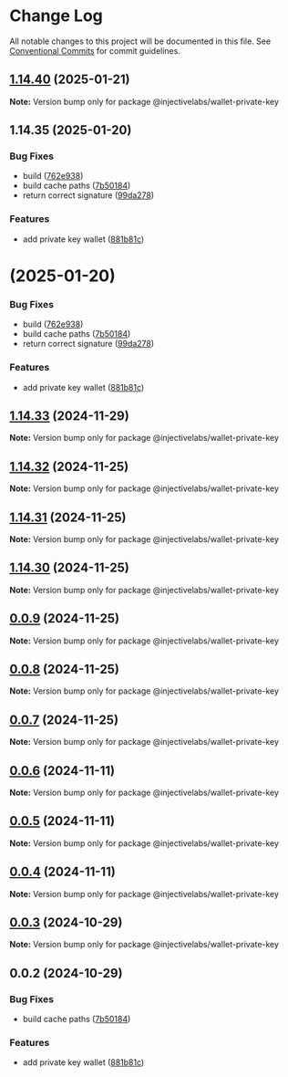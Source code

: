 # Change Log

All notable changes to this project will be documented in this file.
See [Conventional Commits](https://conventionalcommits.org) for commit guidelines.

## [1.14.40](https://github.com/InjectiveLabs/injective-ts/compare/v1.14.35...v1.14.40) (2025-01-21)

**Note:** Version bump only for package @injectivelabs/wallet-private-key





## 1.14.35 (2025-01-20)


### Bug Fixes

* build ([762e938](https://github.com/InjectiveLabs/injective-ts/commit/762e938164cb617b190fcffa49596280d4547d76))
* build cache paths ([7b50184](https://github.com/InjectiveLabs/injective-ts/commit/7b5018431d970bfb00d022878fbf7994e4878e72))
* return correct signature ([99da278](https://github.com/InjectiveLabs/injective-ts/commit/99da278ae2d5e812763cea84a94f3fdf9e88e0ed))


### Features

* add private key wallet ([881b81c](https://github.com/InjectiveLabs/injective-ts/commit/881b81c9d07532def5168b6f761108a7ab3fd3f2))





#  (2025-01-20)


### Bug Fixes

* build ([762e938](https://github.com/InjectiveLabs/injective-ts/commit/762e938164cb617b190fcffa49596280d4547d76))
* build cache paths ([7b50184](https://github.com/InjectiveLabs/injective-ts/commit/7b5018431d970bfb00d022878fbf7994e4878e72))
* return correct signature ([99da278](https://github.com/InjectiveLabs/injective-ts/commit/99da278ae2d5e812763cea84a94f3fdf9e88e0ed))


### Features

* add private key wallet ([881b81c](https://github.com/InjectiveLabs/injective-ts/commit/881b81c9d07532def5168b6f761108a7ab3fd3f2))





## [1.14.33](https://github.com/InjectiveLabs/injective-ts/compare/@injectivelabs/wallet-private-key@1.14.33-beta.4...@injectivelabs/wallet-private-key@1.14.33) (2024-11-29)

**Note:** Version bump only for package @injectivelabs/wallet-private-key





## [1.14.32](https://github.com/InjectiveLabs/injective-ts/compare/@injectivelabs/wallet-private-key@1.14.31...@injectivelabs/wallet-private-key@1.14.32) (2024-11-25)

**Note:** Version bump only for package @injectivelabs/wallet-private-key





## [1.14.31](https://github.com/InjectiveLabs/injective-ts/compare/@injectivelabs/wallet-private-key@1.14.30...@injectivelabs/wallet-private-key@1.14.31) (2024-11-25)

**Note:** Version bump only for package @injectivelabs/wallet-private-key





## [1.14.30](https://github.com/InjectiveLabs/injective-ts/compare/@injectivelabs/wallet-private-key@0.0.9...@injectivelabs/wallet-private-key@1.14.30) (2024-11-25)

**Note:** Version bump only for package @injectivelabs/wallet-private-key





## [0.0.9](https://github.com/InjectiveLabs/injective-ts/compare/@injectivelabs/wallet-private-key@0.0.8...@injectivelabs/wallet-private-key@0.0.9) (2024-11-25)

**Note:** Version bump only for package @injectivelabs/wallet-private-key





## [0.0.8](https://github.com/InjectiveLabs/injective-ts/compare/@injectivelabs/wallet-private-key@0.0.7...@injectivelabs/wallet-private-key@0.0.8) (2024-11-25)

**Note:** Version bump only for package @injectivelabs/wallet-private-key





## [0.0.7](https://github.com/InjectiveLabs/injective-ts/compare/@injectivelabs/wallet-private-key@0.0.7-beta.4...@injectivelabs/wallet-private-key@0.0.7) (2024-11-25)

**Note:** Version bump only for package @injectivelabs/wallet-private-key





## [0.0.6](https://github.com/InjectiveLabs/injective-ts/compare/@injectivelabs/wallet-private-key@0.0.5...@injectivelabs/wallet-private-key@0.0.6) (2024-11-11)

**Note:** Version bump only for package @injectivelabs/wallet-private-key





## [0.0.5](https://github.com/InjectiveLabs/injective-ts/compare/@injectivelabs/wallet-private-key@0.0.4...@injectivelabs/wallet-private-key@0.0.5) (2024-11-11)

**Note:** Version bump only for package @injectivelabs/wallet-private-key





## [0.0.4](https://github.com/InjectiveLabs/injective-ts/compare/@injectivelabs/wallet-private-key@0.0.4-beta.6...@injectivelabs/wallet-private-key@0.0.4) (2024-11-11)

**Note:** Version bump only for package @injectivelabs/wallet-private-key





## [0.0.3](https://github.com/InjectiveLabs/injective-ts/compare/@injectivelabs/wallet-private-key@0.0.3-beta.0...@injectivelabs/wallet-private-key@0.0.3) (2024-10-29)

**Note:** Version bump only for package @injectivelabs/wallet-private-key





## 0.0.2 (2024-10-29)


### Bug Fixes

* build cache paths ([7b50184](https://github.com/InjectiveLabs/injective-ts/commit/7b5018431d970bfb00d022878fbf7994e4878e72))


### Features

* add private key wallet ([881b81c](https://github.com/InjectiveLabs/injective-ts/commit/881b81c9d07532def5168b6f761108a7ab3fd3f2))
